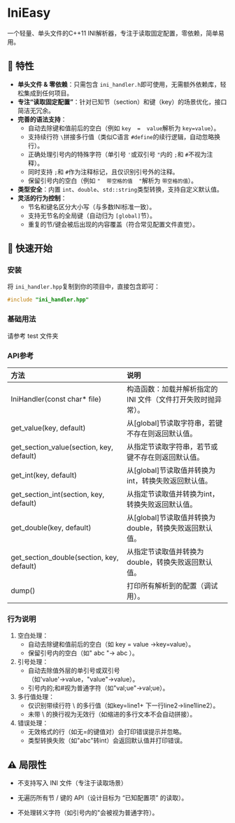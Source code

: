 # IniEasy

一个轻量、单头文件的C++11 INI解析器，专注于读取固定配置，零依赖，简单易用。

## 🌟 特性

- **单头文件 & 零依赖**：只需包含 `ini_handler.h`即可使用，无需额外依赖库，轻松集成到任何项目。
- **专注“读取固定配置”**：针对已知节（section）和键（key）的场景优化，接口简洁无冗余。
- **完善的语法支持**：
  - 自动去除键和值前后的空白（例如 `key  =  value`解析为 `key=value`）。
  - 支持续行符 `\`拼接多行值（类似C语言 `#define`的续行逻辑，自动忽略换行）。
  - 正确处理引号内的特殊字符（单引号 `'`或双引号 `"`内的 `;`和 `#`不视为注释）。
  - 同时支持 `;`和 `#`作为注释标记，且仅识别引号外的注释。
  - 保留引号内的空白（例如 `"  带空格的值  "`解析为 `带空格的值`）。
- **类型安全**：内置 `int`、`double`、`std::string`类型转换，支持自定义默认值。
- **灵活的行为控制**：
  - 节名和键名区分大小写（与多数INI标准一致）。
  - 支持无节名的全局键（自动归为 `[global]`节）。
  - 重复的节/键会被后出现的内容覆盖（符合常见配置文件直觉）。

## 🚀 快速开始

### 安装

将 `ini_handler.hpp`复制到你的项目中，直接包含即可：

```cpp
#include "ini_handler.hpp"
```

### 基础用法

请参考 test 文件夹

### API参考

| 方法                                      | 说明                                                          |
| :---------------------------------------- | :------------------------------------------------------------ |
| IniHandler(const char* file)              | 构造函数：加载并解析指定的 INI 文件（文件打开失败时抛异常）。 |
| get_value(key, default)                   | 从[global]节读取字符串，若键不存在则返回默认值。              |
| get_section_value(section, key, default)  | 从指定节读取字符串，若节或键不存在则返回默认值。              |
| get_int(key, default)                     | 从[global]节读取值并转换为int，转换失败返回默认值。           |
| get_section_int(section, key, default)    | 从指定节读取值并转换为int，转换失败返回默认值。               |
| get_double(key, default)                  | 从[global]节读取值并转换为double，转换失败返回默认值。        |
| get_section_double(section, key, default) | 从指定节读取值并转换为double，转换失败返回默认值。            |
| dump()                                    | 打印所有解析到的配置（调试用）。                              |

### 行为说明

1. 空白处理：
   - 自动去除键和值前后的空白（如 key = value →key=value）。
   - 保留引号内的空白（如" abc "→ abc ）。
2. 引号处理：
   - 自动去除值外层的单引号或双引号（如'value'→value，"value"→value）。
   - 引号内的;和#视为普通字符（如"val;ue"→val;ue）。
3. 多行值处理：
   - 仅识别带续行符 \ 的多行值（如key=line1\+ 下一行line2→line1line2）。
   - 未带 \ 的换行视为无效行（如缩进的多行文本不会自动拼接）。
4. 错误处理：
   - 无效格式的行（如无=的键值对）会打印错误提示并忽略。
   - 类型转换失败（如"abc"转int）会返回默认值并打印错误。

## ⚠️  局限性

-  不支持写入 INI 文件（专注于读取场景）

- 无遍历所有节 / 键的 API（设计目标为 “已知配置项” 的读取）。
- 不处理转义字符（如引号内的\"会被视为普通字符）。
